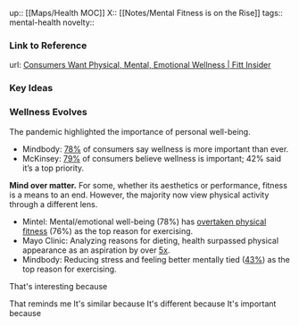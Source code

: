 up:: [[Maps/Health MOC]]
X:: [[Notes/Mental Fitness is on the Rise]]
tags:: mental-health
novelty::

### Link to Reference
url: [Consumers Want Physical, Mental, Emotional Wellness | Fitt Insider](https://insider.fitt.co/consumers-want-physical-mental-emotional-wellness/)

### Key Ideas

### Wellness Evolves

The pandemic highlighted the importance of personal well-being.

-   Mindbody: [78%](https://www.mindbodyonline.com/sites/default/files/public/education/learning-assets/2022-MWI-Fitness-Report.pdf) of consumers say wellness is more important than ever.
-   McKinsey: [79%](https://www.mckinsey.com/industries/consumer-packaged-goods/our-insights/feeling-good-the-future-of-the-1-5-trillion-wellness-market) of consumers believe wellness is important; 42% said it’s a top priority.

**Mind over matter.** For some, whether its aesthetics or performance, fitness is a means to an end. However, the majority now view physical activity through a different lens.

-   Mintel: Mental/emotional well-being (78%) has [overtaken physical fitness](https://insider.fitt.co/mindful-movement-takes-hold/) (76%) as the top reason for exercising.
-   Mayo Clinic: Analyzing reasons for dieting, health surpassed physical appearance as an aspiration by over [5x](https://www.prnewswire.com/news-releases/new-weight-loss-survey-on-the-mayo-clinic-diet-polled-over-200-000-americans-301552455.html).
-   Mindbody: Reducing stress and feeling better mentally tied ([43%](https://www.mindbodyonline.com/sites/default/files/public/education/learning-assets/2022-MWI-Fitness-Report.pdf)) as the top reason for exercising.

That's interesting because

That reminds me
It's similar because
It's different because
It's important because